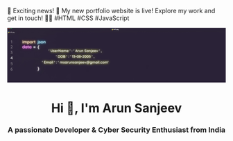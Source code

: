 

🎉 Exciting news! 🚀 My new portfolio website is live! Explore my work and get in touch! 💼✨ #HTML #CSS #JavaScript


<img src="./pro.jpg">


<h1 align="center">Hi 👋, I'm Arun Sanjeev</h1>
<h3 align="center">A passionate Developer & Cyber Security Enthusiast from India</h3>



